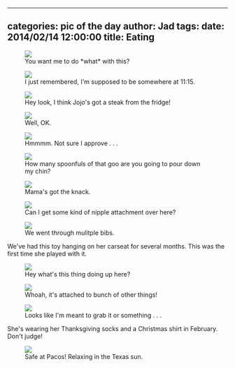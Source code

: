 
---
categories: pic of the day
author: Jad
tags: 
date: 2014/02/14 12:00:00
title: Eating
---

<figure>
<img src="/img/2014/02/14/img_2022_large.jpg" />
<figcaption>You want me to do *what* with this?</figcaption>
</figure>

<figure>
<img src="/img/2014/02/14/img_2020_large.jpg" />
<figcaption>I just remembered, I'm supposed to be somewhere at 11:15.</figcaption>
</figure>

<figure>
<img src="/img/2014/02/14/img_2023_large.jpg" />
<figcaption>Hey look, I think Jojo's got a steak from the fridge!</figcaption>
</figure>

<figure>
<img src="/img/2014/02/14/img_2021_large.jpg" />
<figcaption>Well, OK.</figcaption>
</figure>

<figure>
<img src="/img/2014/02/14/img_2007_large.jpg" />
<figcaption>Hmmmm.  Not sure I approve . . .</figcaption>
</figure>

<figure>
<img src="/img/2014/02/14/img_2014_large.jpg" />
<figcaption>How many spoonfuls of that goo are you going to pour down my chin?</figcaption>
</figure>

<figure>
<img src="/img/2014/02/14/img_20140214_092758963_large.jpg" />
<figcaption>Mama's got the knack.</figcaption>
</figure>

<figure>
<img src="/img/2014/02/14/img_2026_large.jpg" />
<figcaption>Can I get some kind of nipple attachment over here?</figcaption>
</figure>


<figure>
<img src="/img/2014/02/14/img_7091_large.jpg" />
<figcaption>We went through mulitple bibs.</figcaption>
</figure>

We've had this toy hanging on her carseat for several months.  This was the first time she played with it.


<figure>
<img src="/img/2014/02/14/img_20140214_144959086_large.jpg" />
<figcaption>Hey what's this thing doing up here?</figcaption>
</figure>

<figure>
<img src="/img/2014/02/14/img_20140214_145054531_large.jpg" />
<figcaption>Whoah, it's attached to bunch of other things!</figcaption>
</figure>

<figure>
<img src="/img/2014/02/14/img_20140214_144914820_large.jpg" />
<figcaption>Looks like I'm meant to grab it or something . . .</figcaption>
</figure>

She's wearing her Thanksgiving socks and a Christmas shirt in February.  Don't judge!

<figure>
<img src="/img/2014/02/14/img_20140214_145504224_large.jpg" />
<figcaption>Safe at Pacos!  Relaxing in the Texas sun.</figcaption>
</figure>
